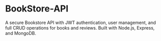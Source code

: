 # BookStore-API
A secure Bookstore API with JWT authentication, user management, and full CRUD operations for books and reviews. Built with Node.js, Express, and MongoDB.
